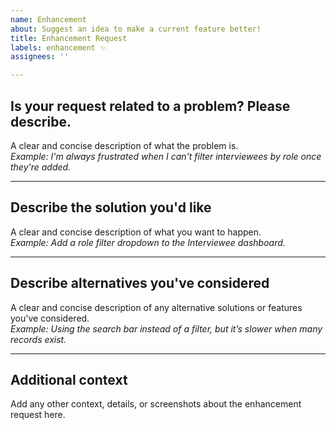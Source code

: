 ```yaml
---
name: Enhancement
about: Suggest an idea to make a current feature better!
title: Enhancement Request
labels: enhancement ✨
assignees: ''

---
```


## Is your request related to a problem? Please describe. 
A clear and concise description of what the problem is.  
*Example: I'm always frustrated when I can't filter interviewees by role once they're added.*

---

## Describe the solution you'd like  
A clear and concise description of what you want to happen.  
*Example: Add a role filter dropdown to the Interviewee dashboard.*

---

## Describe alternatives you've considered  
A clear and concise description of any alternative solutions or features you've considered.  
*Example: Using the search bar instead of a filter, but it’s slower when many records exist.*

---

## Additional context  
Add any other context, details, or screenshots about the enhancement request here.
